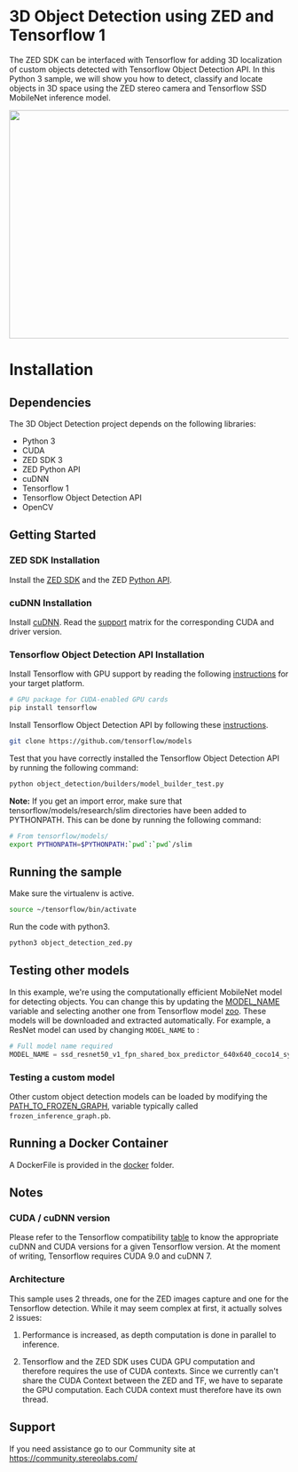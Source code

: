 # 3D Object Detection using ZED and Tensorflow 1

The ZED SDK can be interfaced with Tensorflow for adding 3D localization of custom objects detected with Tensorflow Object Detection API.
In this Python 3 sample, we will show you how to detect, classify and locate objects in 3D space using the ZED stereo camera and Tensorflow SSD MobileNet inference model.

<p align="center">
  <img src="zed-tensorflow-3D-object-detection.jpg" width=700 height=411>
</p>

# Installation

## Dependencies

The 3D Object Detection project depends on the following libraries:

* Python 3
* CUDA
* ZED SDK 3
* ZED Python API
* cuDNN
* Tensorflow 1
* Tensorflow Object Detection API
* OpenCV


## Getting Started

### ZED SDK Installation

Install the [ZED SDK](https://www.stereolabs.com/developers/release/) and the ZED [Python API](https://www.stereolabs.com/docs/getting-started/python-development/).

### cuDNN Installation

Install [cuDNN](https://developer.nvidia.com/cudnn). Read the [support](https://docs.nvidia.com/deeplearning/sdk/cudnn-support-matrix/index.html) matrix for the corresponding CUDA and driver version.



### Tensorflow Object Detection API Installation

Install Tensorflow with GPU support by reading the following [instructions](https://www.tensorflow.org/install/) for your target platform.

```bash
# GPU package for CUDA-enabled GPU cards
pip install tensorflow
```

Install Tensorflow Object Detection API by following these [instructions](https://github.com/tensorflow/models/tree/master/research/object_detection#support-for-tensorflow-2-and-1).

```bash
git clone https://github.com/tensorflow/models
```

Test that you have correctly installed the Tensorflow Object Detection
API by running the following command:

```bash
python object_detection/builders/model_builder_test.py
```

**Note:** If you get an import error, make sure that tensorflow/models/research/slim directories have been added to PYTHONPATH. This can be done by running the following command:

```bash
# From tensorflow/models/
export PYTHONPATH=$PYTHONPATH:`pwd`:`pwd`/slim
```

## Running the sample

Make sure the virtualenv is active.

```bash
source ~/tensorflow/bin/activate
```

Run the code with python3.

```bash
python3 object_detection_zed.py
```

## Testing other models

In this example, we're using the computationally efficient MobileNet model for detecting objects. You can change this by updating the [MODEL_NAME](https://github.com/stereolabs/zed-tensorflow/blob/master/object_detection_zed.py#L177) variable and selecting another one from Tensorflow model [zoo](https://github.com/tensorflow/models/blob/master/research/object_detection/g3doc/detection_model_zoo.md). These models will be downloaded and extracted automatically. For example, a ResNet model can used by changing `MODEL_NAME` to :

```python
# Full model name required
MODEL_NAME = ssd_resnet50_v1_fpn_shared_box_predictor_640x640_coco14_sync_2018_07_03
```

<!--### Changing the label

Until then only COCO models were loading, the classes names are store in a file ([ms_coco_label](./data/mscoco_label_map.pbtxt)) and loading alongside the model.
This should be changed if the model was trained on a dataset with different classes.

The variable containing the classes label map can be changed [here "`PATH_TO_LABELS`"](./object_detection_zed.py#L202).-->

### Testing a custom model

Other custom object detection models can be loaded by modifying the [PATH_TO_FROZEN_GRAPH](https://github.com/stereolabs/zed-tensorflow/blob/master/object_detection_zed.py#L217), variable typically called `frozen_inference_graph.pb`.


## Running a Docker Container

A DockerFile is provided in the [docker](./docker) folder.


## Notes

### CUDA / cuDNN version

Please refer to the Tensorflow compatibility [table](https://www.tensorflow.org/install/install_sources#tested_build_configurations) to know the appropriate cuDNN and CUDA versions  for a given Tensorflow version. At the moment of writing, Tensorflow requires CUDA 9.0 and cuDNN 7.

### Architecture

This sample uses 2 threads, one for the ZED images capture and one for the Tensorflow detection. While it may seem complex at first, it actually solves 2 issues:

1. Performance is increased, as depth computation is done in parallel to inference.

2. Tensorflow and the ZED SDK uses CUDA GPU computation and therefore requires the use of CUDA contexts. Since we currently can't share the CUDA Context between the ZED and TF, we have to separate the GPU computation. Each CUDA context must therefore have its own thread.

## Support
If you need assistance go to our Community site at https://community.stereolabs.com/
